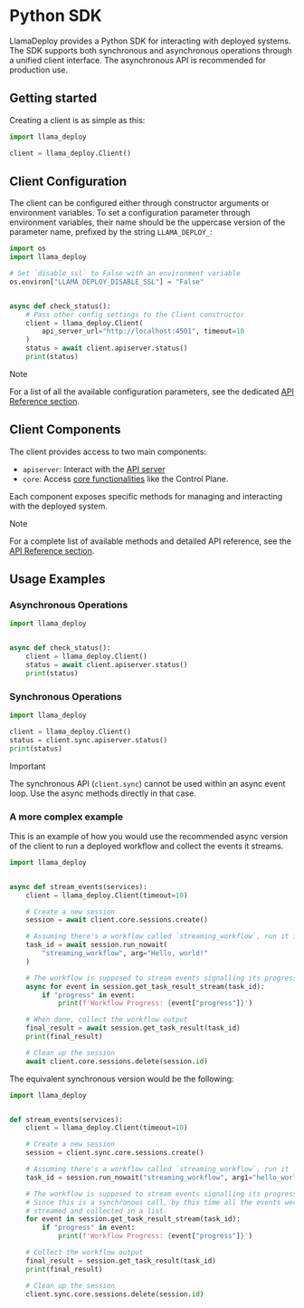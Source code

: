 # Python SDK

LlamaDeploy provides a Python SDK for interacting with deployed systems. The SDK supports both synchronous and
asynchronous operations through a unified client interface. The asynchronous API is recommended for production use.

## Getting started

Creating a client is as simple as this:

```python
import llama_deploy

client = llama_deploy.Client()
```

## Client Configuration

The client can be configured either through constructor arguments or environment variables.
To set a configuration parameter through environment variables, their name should be the
uppercase version of the parameter name, prefixed by the string `LLAMA_DEPLOY_`:

```python
import os
import llama_deploy

# Set `disable_ssl` to False with an environment variable
os.environ["LLAMA_DEPLOY_DISABLE_SSL"] = "False"


async def check_status():
    # Pass other config settings to the Client constructor
    client = llama_deploy.Client(
        api_server_url="http://localhost:4501", timeout=10
    )
    status = await client.apiserver.status()
    print(status)
```

> [!NOTE]
> For a list of all the available configuration parameters, see the dedicated
> [API Reference section](../../api_reference/llama_deploy/python_sdk.md).

## Client Components

The client provides access to two main components:

- `apiserver`: Interact with the [API server](./20_core_components.md#api-server)
- `core`: Access [core functionalities](./20_core_components.md#control-plane) like the Control Plane.

Each component exposes specific methods for managing and interacting with the deployed system.

> [!NOTE]
> For a complete list of available methods and detailed API reference, see the
> [API Reference section](../../api_reference/llama_deploy/python_sdk.md).

## Usage Examples

### Asynchronous Operations

```python
import llama_deploy


async def check_status():
    client = llama_deploy.Client()
    status = await client.apiserver.status()
    print(status)
```

### Synchronous Operations

```python
import llama_deploy

client = llama_deploy.Client()
status = client.sync.apiserver.status()
print(status)
```

> [!IMPORTANT]
> The synchronous API (`client.sync`) cannot be used within an async event loop.
> Use the async methods directly in that case.

### A more complex example

This is an example of how you would use the recommended async version of the client to
run a deployed workflow and collect the events it streams.

```python
import llama_deploy


async def stream_events(services):
    client = llama_deploy.Client(timeout=10)

    # Create a new session
    session = await client.core.sessions.create()

    # Assuming there's a workflow called `streaming_workflow`, run it in the background
    task_id = await session.run_nowait(
        "streaming_workflow", arg="Hello, world!"
    )

    # The workflow is supposed to stream events signalling its progress
    async for event in session.get_task_result_stream(task_id):
        if "progress" in event:
            print(f'Workflow Progress: {event["progress"]}')

    # When done, collect the workflow output
    final_result = await session.get_task_result(task_id)
    print(final_result)

    # Clean up the session
    await client.core.sessions.delete(session.id)
```

The equivalent synchronous version would be the following:

```python
import llama_deploy


def stream_events(services):
    client = llama_deploy.Client(timeout=10)

    # Create a new session
    session = client.sync.core.sessions.create()

    # Assuming there's a workflow called `streaming_workflow`, run it
    task_id = session.run_nowait("streaming_workflow", arg1="hello_world")

    # The workflow is supposed to stream events signalling its progress.
    # Since this is a synchronous call, by this time all the events were
    # streamed and collected in a list.
    for event in session.get_task_result_stream(task_id):
        if "progress" in event:
            print(f'Workflow Progress: {event["progress"]}')

    # Collect the workflow output
    final_result = session.get_task_result(task_id)
    print(final_result)

    # Clean up the session
    client.sync.core.sessions.delete(session.id)
```
